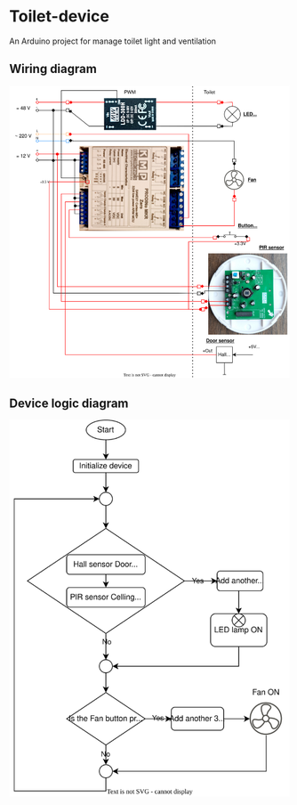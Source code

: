 # Toilet-device
An Arduino project for manage toilet light and ventilation

## Wiring diagram
![Wiring diagram](https://github.com/kovandzhiev/Toilet-device/blob/dev/doc/Wiring-diagram.svg)

## Device logic diagram
![Device logic diagram](https://github.com/kovandzhiev/Toilet-device/blob/dev/doc/DeviceLogic-digram.svg)